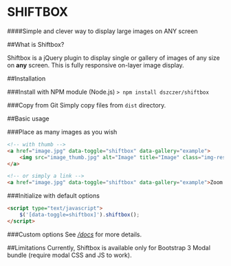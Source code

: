 SHIFTBOX
==

####Simple and clever way to display large images on ANY screen


##What is Shiftbox?

Shiftbox is a jQuery plugin to display single or gallery of images of any size on **any** screen. This is fully responsive on-layer image display.

##Installation

###Install with NPM module (Node.js)
`> npm install dszczer/shiftbox`

###Copy from Git
Simply copy files from `dist` directory.

##Basic usage

###Place as many images as you wish
```HTML
<!-- with thumb -->
<a href="image.jpg" data-toggle="shiftbox" data-gallery="example">
    <img src="image_thumb.jpg" alt="Image" title="Image" class="img-responsive">
</a>

<!-- or simply a link -->
<a href="image.jpg" data-toggle="shiftbox" data-gallery="example">Zoom Image</a>
```

###Initialize with default options
```HTML
<script type="text/javascript">
    $('[data-toggle=shiftbox]').shiftbox();
</script>
```
###Custom options
See [*/docs*](https://dszczer.github.io/shiftbox/) for more details.

##Limitations
Currently, Shiftbox is available only for Bootstrap 3 Modal bundle (require modal CSS and JS to work).